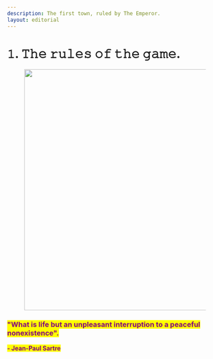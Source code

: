 ```yaml
---
description: The first town, ruled by The Emperor.
layout: editorial
---
```


# 𝟷. 𝚃𝚑𝚎 𝚛𝚞𝚕𝚎𝚜 𝚘𝚏 𝚝𝚑𝚎 𝚐𝚊𝚖𝚎.

<figure><img src="../../../../../../../.gitbook/assets/pexels-btgl-♡-9570531.jpg" alt="" width="563"><figcaption></figcaption></figure>

### <mark style="color:purple;">"What is life but an unpleasant interruption to a peaceful nonexistence".</mark>

<mark style="color:purple;">**- Jean-Paul Sartre**</mark>
